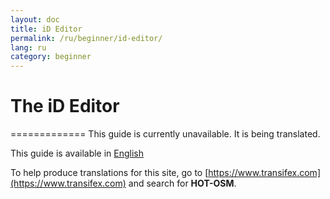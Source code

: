 ```yaml
---
layout: doc
title: iD Editor
permalink: /ru/beginner/id-editor/
lang: ru
category: beginner
---
```


# The iD Editor
=============
This guide is currently unavailable. 
It is being translated.

This guide is available in [English](http://learnosm.org/en/beginner/id-editor/)

To help produce translations for this site, go to [https://www.transifex.com](https://www.transifex.com) and search for **HOT-OSM**.
